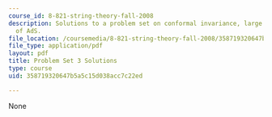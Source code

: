 ```yaml
---
course_id: 8-821-string-theory-fall-2008
description: Solutions to a problem set on conformal invariance, large N, and geometry
  of AdS.
file_location: /coursemedia/8-821-string-theory-fall-2008/358719320647b5a5c15d038acc7c22ed_soln03.pdf
file_type: application/pdf
layout: pdf
title: Problem Set 3 Solutions
type: course
uid: 358719320647b5a5c15d038acc7c22ed

---
```

None